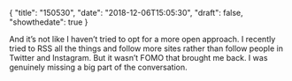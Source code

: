 {
  "title": "150530",
  "date": "2018-12-06T15:05:30",
  "draft": false,
  "showthedate": true
}

And it’s not like I haven’t tried to opt for a more open approach. I recently tried to RSS all the things and follow more sites rather than follow people in Twitter and Instagram. But it wasn’t FOMO that brought me back. I was genuinely missing a big part of the conversation.
